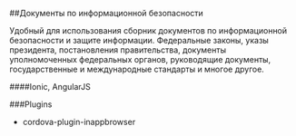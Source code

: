 ##Документы по информационной безопасности

Удобный для использования сборник документов по информационной безопасности и защите информации. Федеральные законы, указы президента, постановления правительства, документы уполномоченных федеральных органов, руководящие документы, государственные и международные стандарты и многое другое.

####Ionic, AngularJS

###Plugins
* cordova-plugin-inappbrowser
